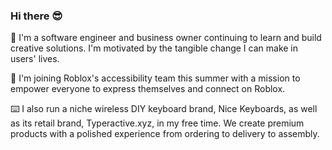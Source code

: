 ### Hi there 😎

👋 I'm a software engineer and business owner continuing to learn and build creative solutions. I'm motivated by the tangible change I can make in users' lives.

🦾 I'm joining Roblox's accessibility team this summer with a mission to empower everyone to express themselves and connect on Roblox.

⌨️ I also run a niche wireless DIY keyboard brand, Nice Keyboards, as well as its retail brand, Typeractive.xyz, in my free time. We create premium products with a polished experience from ordering to delivery to assembly.
